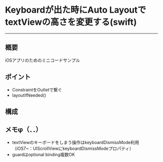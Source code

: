 # Keyboardが出た時にAuto LayoutでtextViewの高さを変更する(swift)
---

## 概要
iOSアプリのためのミニコードサンプル

## ポイント
* ConstraintをOutletで繋ぐ
* layoutIfNeeded()

## 構成

## メモφ（．．）
* textViewのキーボードをしまう操作はkeyboardDismissMode利用
（iOS7~：UIScrollViewにkeyboardDismissModeプロパティ）
* guardはoptional binding複数OK
